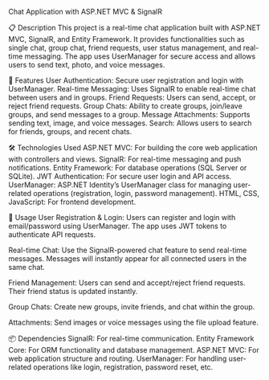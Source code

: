 Chat Application with ASP.NET MVC & SignalR

📋 Description
This project is a real-time chat application built with ASP.NET MVC, SignalR, and Entity Framework. It provides functionalities such as single chat, group chat, friend requests, user status management, and real-time messaging. The app uses UserManager for secure access and allows users to send text, photo, and voice messages.

🚀 Features
User Authentication: Secure user registration and login with UserManager.
Real-time Messaging: Uses SignalR to enable real-time chat between users and in groups.
Friend Requests: Users can send, accept, or reject friend requests.
Group Chats: Ability to create groups, join/leave groups, and send messages to a group.
Message Attachments: Supports sending text, image, and voice messages.
Search: Allows users to search for friends, groups, and recent chats.

🛠️ Technologies Used
ASP.NET MVC: For building the core web application with controllers and views.
SignalR: For real-time messaging and push notifications.
Entity Framework: For database operations (SQL Server or SQLite).
JWT Authentication: For secure user login and API access.
UserManager: ASP.NET Identity’s UserManager class for managing user-related operations (registration, login, password management).
HTML, CSS, JavaScript: For frontend development.

📖 Usage
User Registration & Login: Users can register and login with email/password using UserManager. The app uses JWT tokens to authenticate API requests.

Real-time Chat: Use the SignalR-powered chat feature to send real-time messages. Messages will instantly appear for all connected users in the same chat.

Friend Management: Users can send and accept/reject friend requests. Their friend status is updated instantly.

Group Chats: Create new groups, invite friends, and chat within the group.

Attachments: Send images or voice messages using the file upload feature.

📦 Dependencies
SignalR: For real-time communication.
Entity Framework Core: For ORM functionality and database management.
ASP.NET MVC: For web application structure and routing.
UserManager: For handling user-related operations like login, registration, password reset, etc.

